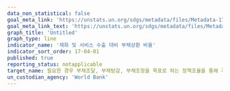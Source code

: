 ```yaml
---
data_non_statistical: false
goal_meta_link: 'https://unstats.un.org/sdgs/metadata/files/Metadata-17-04-01.pdf'
goal_meta_link_text: 'https://unstats.un.org/sdgs/metadata/files/Metadata-17-04-01.pdf'
graph_title: 'Untitled'
graph_type: line
indicator_name: '재화 및 서비스 수출 대비 부채상환 비율'
indicator_sort_order: 17-04-01
published: true
reporting_status: notapplicable
target_name: 필요한 경우 부채조달, 부채탕감, 부채조정을 목표로 하는 정책조율을 통해 개도국이 장기적인 부채 상환능력을 갖출 수 있도록 지원; 고채무국의 채무부담을 완화하기 위해 외채문제에 대응'
un_custodian_agency: 'World Bank'
---
```

